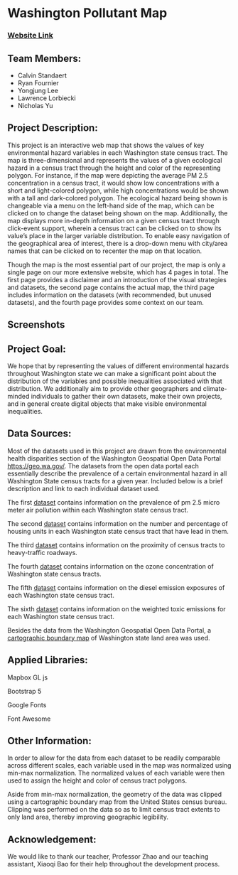 # Washington Pollutant Map

### [Website Link](https://calvinuw.github.io/Washington_pollutant_map)

## Team Members:
- Calvin Standaert
- Ryan Fournier
- Yongjung Lee
- Lawrence Lorbiecki
- Nicholas Yu

## Project Description:

This project is an interactive web map that shows the values of key environmental hazard variables in each Washington state census tract. The map is three-dimensional and represents the values of a given ecological hazard in a census tract through the height and color of the representing polygon. For instance, if the map were depicting the average PM 2.5 concentration in a census tract, it would show low concentrations with a short and light-colored polygon, while high concentrations would be shown with a tall and dark-colored polygon. The ecological hazard being shown is changeable via a menu on the left-hand side of the map, which can be clicked on to change the dataset being shown on the map. Additionally, the map displays more in-depth information on a given census tract through click-event support, wherein a census tract can be clicked on to show its value’s place in the larger variable distribution. To enable easy navigation of the geographical area of interest, there is a drop-down menu with city/area names that can be clicked on to recenter the map on that location.

Though the map is the most essential part of our project, the map is only a single page on our more extensive website, which has 4 pages in total. The first page provides a disclaimer and an introduction of the visual strategies and datasets, the second page contains the actual map, the third page includes information on the datasets (with recommended, but unused datasets), and the fourth page provides some context on our team.

## Screenshots




## Project Goal:

We hope that by representing the values of different environmental hazards throughout Washington state we can make a significant point about the distribution of the variables and possible inequalities associated with that distribution. We additionally aim to provide other geographers and climate-minded individuals to gather their own datasets, make their own projects, and in general create digital objects that make visible environmental inequalities.

## Data Sources:

Most of the datasets used in this project are drawn from the environmental health disparities section of the Washington Geospatial Open Data Portal https://geo.wa.gov/. The datasets from the open data portal each essentially describe the prevalence of a certain environmental hazard in all Washington State census tracts for a given year. Included below is a brief description and link to each individual dataset used.

The first [dataset](https://geo.wa.gov/datasets/WADOH::pm2-5-concentration-current-version/about) contains information on the prevalence of pm 2.5 micro meter air pollution within each Washington state census tract.

The second [dataset](https://geo.wa.gov/datasets/WADOH::lead-risk-from-housing-current-version/about 
) contains information on the number and percentage of housing units in each Washington state census tract that have lead in them.

The third [dataset](https://geo.wa.gov/datasets/WADOH::proximity-to-heavy-traffic-roadways-current-version/about) contains information on the proximity of census tracts to heavy-traffic roadways.

The fourth [dataset](https://geo.wa.gov/datasets/WADOH::ozone-concentration-current-version/about
) contains information on the ozone concentration of Washington state census tracts.

The fifth [dataset](https://geo.wa.gov/datasets/WADOH::nox-diesel-emissions-annual-tons-km2-current-version/about ) contains information on the diesel emission exposures of each Washington state census tract.

The sixth [dataset](https://geo.wa.gov/datasets/WADOH::toxic-releases-from-facilities-rsei-model-current-version/about ) contains information on the weighted toxic emissions for each Washington state census tract.

Besides the data from the Washington Geospatial Open Data Portal, a [cartographic boundary map](https://www.census.gov/geographies/mapping-files/time-series/geo/carto-boundary-file.html) of Washington state land area was used.


## Applied Libraries:

Mapbox GL js

Bootstrap 5

Google Fonts

Font Awesome

## Other Information:

In order to allow for the data from each dataset to be readily comparable across different scales, each variable used in the map was normalized using min-max normalization. The normalized values of each variable were then used to assign the height and color of census tract polygons.

Aside from min-max normalization, the geometry of the data was clipped using a cartographic boundary map from the United States census bureau. Clipping was performed on the data so as to limit census tract extents to only land area, thereby improving geographic legibility.

## Acknowledgement:

We would like to thank our teacher, Professor Zhao and our teaching assistant, Xiaoqi Bao for their help throughout the development process.

